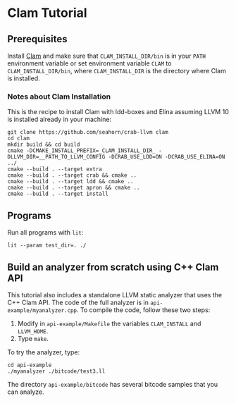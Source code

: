 # Clam Tutorial #

## Prerequisites ##

Install [Clam](https://github.com/seahorn/crab-llvm#requirements-for-compiling-from-sources) and make sure that `CLAM_INSTALL_DIR/bin` is in your `PATH` environment variable or set environment variable `CLAM` to `CLAM_INSTALL_DIR/bin`, where `CLAM_INSTALL_DIR` is the directory where Clam is installed. 

### Notes about Clam Installation ###

This is the recipe to install Clam with ldd-boxes and Elina assuming LLVM 10 is installed already in your machine:

```
git clone https://github.com/seahorn/crab-llvm clam
cd clam
mkdir build && cd build
cmake -DCMAKE_INSTALL_PREFIX=_CLAM_INSTALL_DIR_ -DLLVM_DIR=__PATH_TO_LLVM_CONFIG -DCRAB_USE_LDD=ON -DCRAB_USE_ELINA=ON ../
cmake --build . --target extra                 
cmake --build . --target crab && cmake ..
cmake --build . --target ldd && cmake ..
cmake --build . --target apron && cmake ..
cmake --build . --target install 
```

## Programs ##

Run all programs with `lit`:

``` 
lit --param test_dir=. ./
```

## Build an analyzer from scratch using C++ Clam API ##

This tutorial also includes a standalone LLVM static analyzer that uses
the C++ Clam API. The code of the full analyzer is in
`api-example/myanalyzer.cpp`. To compile the code, follow these two steps: 

1. Modify in `api-example/Makefile` the variables `CLAM_INSTALL` and `LLVM_HOME`.
2. Type `make`.

To try the analyzer, type:

```
cd api-example
./myanalyzer ./bitcode/test3.ll
```

The directory `api-example/bitcode` has several bitcode samples that you can analyze.

